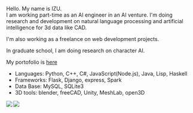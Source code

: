 Hello. My name is IZU.<br />
I am working part-time as an AI engineer in an AI venture. I'm doing research and development on natural language processing and artificial intelligence for 3d data like CAD.

I'm also working as a freelance on web development projects.

In graduate school, I am doing research on character AI.

My portofolio is [here](https://izu-portfolio-omega.vercel.app/works)

- Languages: Python, C++, C#, JavaScript(Node.js), Java, Lisp, Haskell
- Frameworks: Flask, Django, express, Spark
- Data Base: MySQL, SQLite3
- 3D tools: blender, freeCAD, Unity, MeshLab, open3D

<a href="https://github.com/anuraghazra/github-readme-stats">
  <img align="left" src="https://github-readme-stats.vercel.app/api?username=izukune&show_icons=true&theme=tokyonight&show_icons=true" />
</a>
<a href="https://github.com/anuraghazra/github-readme-stats">
  <img align="left" src="https://github-readme-stats.vercel.app/api/top-langs/?username=izukune&theme=tokyonight&show_icons=true" />
</a>

